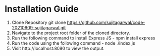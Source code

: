 # Installation Guide
1. Clone Repository
   git clone https://github.com/sujitagarwal/code-20210609-sujitagarwal.git
2. Navigate to the project root folder of the cloned directory.
3. Run the following command to install Express JS -
   npm install express
4. Run the code using the following command -
   node .\index.js
5. Visit http://localhost:8080 to view the output.

